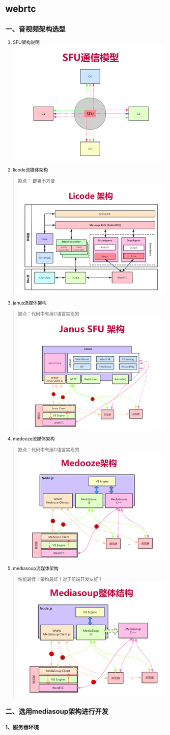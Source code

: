 # webrtc

## 一、音视频架构选型

1. SFU架构说明
![avatar](static/img/sfu.png)

2. licode流媒体架构
> 缺点： 部署不方便
![avatar](static/img/licode.png)


3. janus流媒体架构
> 缺点：代码中有用C语言实现的
![avatar](static/img/janus.png)

4. medooze流媒体架构
> 缺点：代码中有用C语言实现的
![avatar](static/img/medooze.png)

5. mediasoup流媒体架构
> 性能最佳！架构最好！对于前端开发友好！
![avatar](static/img/mediasoup.png)

## 二、选用mediasoup架构进行开发

### 1、服务器环境
